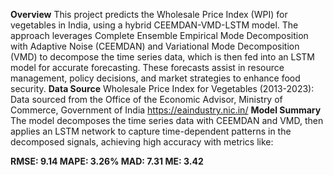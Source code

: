 **Overview**
This project predicts the Wholesale Price Index (WPI) for vegetables in India, using a hybrid CEEMDAN-VMD-LSTM model. The approach leverages Complete Ensemble Empirical Mode Decomposition with Adaptive Noise (CEEMDAN) and Variational Mode Decomposition (VMD) to decompose the time series data, which is then fed into an LSTM model for accurate forecasting. These forecasts assist in resource management, policy decisions, and market strategies to enhance food security.
**Data Source**
Wholesale Price Index for Vegetables (2013-2023): Data sourced from the Office of the Economic Advisor, Ministry of Commerce, Government of India https://eaindustry.nic.in/
**Model Summary**
The model decomposes the time series data with CEEMDAN and VMD, then applies an LSTM network to capture time-dependent patterns in the decomposed signals, achieving high accuracy with metrics like:

**RMSE: 9.14
MAPE: 3.26%
MAD: 7.31
ME: 3.42**
